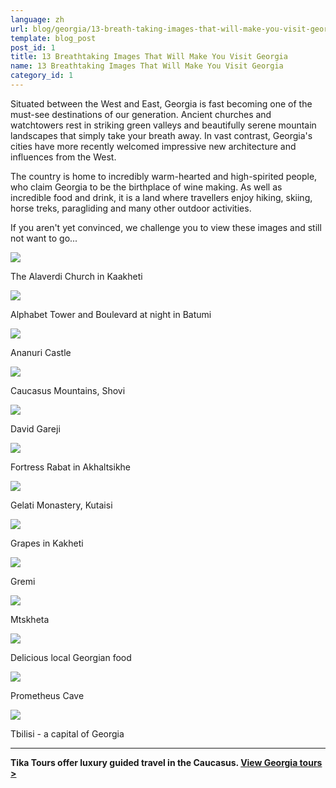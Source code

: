 ```yaml
---
language: zh
url: blog/georgia/13-breath-taking-images-that-will-make-you-visit-georgia
template: blog_post
post_id: 1
title: 13 Breathtaking Images That Will Make You Visit Georgia
name: 13 Breathtaking Images That Will Make You Visit Georgia
category_id: 1
---
```

Situated between the West and East, Georgia is fast becoming one of the must\-see
destinations of our generation. Ancient churches and watchtowers rest in striking
green valleys and beautifully serene mountain landscapes that simply take your breath
away. In vast contrast, Georgia's cities have more recently welcomed impressive
new architecture and influences from the West.

The country is home to incredibly warm\-hearted and high\-spirited people, who claim
Georgia to be the birthplace of wine making. As well as incredible food and drink,
it is a land where travellers enjoy hiking, skiing, horse treks, paragliding and
many other outdoor activities.

If you aren't yet convinced, we challenge you to view these images and still not
want to go...

![](/library/blog/14-images/alaverdi-church-in-kaakheti_141057583.jpg)

The Alaverdi Church in Kaakheti

![](/library/blog/14-images/batumi.jpg)

Alphabet Tower and Boulevard at night in Batumi

![](/library/blog/14-images/ananuri-castle-_235137616.jpg)

Ananuri Castle

![](/library/blog/14-images/shoviracha.jpg)

Caucasus Mountains, Shovi

![](/library/blog/14-images/david-gareji_168558017.jpg)

David Gareji

![](/library/blog/14-images/fortress-rabat-in-akhaltsikhe_249921091.jpg)

Fortress Rabat in Akhaltsikhe

![](/library/blog/14-images/gelati-monastery-in-kutaisi-_156143768.jpg)

Gelati Monastery, Kutaisi

![](/library/blog/14-images/grapes.jpg)

Grapes in Kakheti

![](/library/blog/14-images/gremi_179260388.jpg)

Gremi

![](/library/blog/14-images/mtskheta-_64043566.jpg)

Mtskheta

![](/library/blog/14-images/shutterstock_206144476.jpg)

Delicious local Georgian food

![](/library/blog/14-images/prometheus-cave-right-to-use_158092532.jpg)

Prometheus Cave

![](/library/blog/14-images/shutterstock_197420747.jpg)

Tbilisi \- a capital of Georgia

* * *


**Tika Tours offer luxury guided travel in the Caucasus. [View Georgia tours >](/georgia-tours)**
